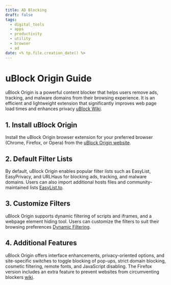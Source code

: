 ```yaml
---
title: AD Blocking
draft: false
tags:
  - digital_tools   
  - apps
  - productivity
  - utility
  - browser
  - ad
date: <% tp.file.creation_date() %>
---
```

# uBlock Origin Guide

uBlock Origin is a powerful content blocker that helps users remove ads, tracking, and malware domains from their browsing experience. It is an efficient and lightweight extension that significantly improves web page load times and enhances privacy [uBlock Wiki](https://github.com/gorhill/uBlock/wiki).

## 1. Install uBlock Origin

Install the uBlock Origin browser extension for your preferred browser (Chrome, Firefox, or Opera) from the [uBlock Origin website](https://github.com/gorhill/uBlock/#installation).

## 2. Default Filter Lists

By default, uBlock Origin enables popular filter lists such as EasyList, EasyPrivacy, and URLHaus for blocking ads, tracking, and malware domains. Users can also import additional hosts files and community-maintained lists [EasyList.to](https://easylist.to/pages/policy.html).

## 3. Customize Filters

uBlock Origin supports dynamic filtering of scripts and iframes, and a webpage element hiding tool. Users can customize the filters to suit their browsing preferences [Dynamic Filtering](https://github.com/gorhill/uBlock/wiki/Dynamic-filtering:-Benefits-of-blocking-3rd-party-script-and-iframe-tags).

## 4. Additional Features

uBlock Origin offers interface enhancements, privacy-oriented options, and site-specific switches to toggle blocking of pop-ups, strict domain blocking, cosmetic filtering, remote fonts, and JavaScript disabling. The Firefox version includes an extra feature to prevent websites from circumventing blockers [wiki](https://github.com/gorhill/uBlock/wiki).